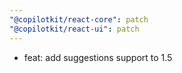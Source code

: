 ```yaml
---
"@copilotkit/react-core": patch
"@copilotkit/react-ui": patch
---
```


- feat: add suggestions support to 1.5
